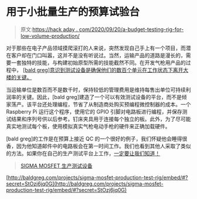 # 用于小批量生产的预算试验台

> 原文:[https://hack aday . com/2020/09/20/a-budget-testing-rig-for-low-volume-production/](https://hackaday.com/2020/09/20/a-budget-testing-rig-for-low-volume-production/)

对于那些在电子产品领域摸爬滚打的人来说，突然发现自己手上有一个项目，而潜在客户却在门口叫嚣，这并不是没有听说过。当然，运输产品的道路是漫长的，需要一套独特的技能，与构建初始原型所需的技能截然不同。在开发气枪用产品的过程中， [[bald greg]意识到测试设备是确保他们的数百个单元在工作状态下离开大楼的关键。](http://baldgreg.com/projects/sigma-mosfet-production-test-rig/)

当运输单位是数百而不是数千时，保持较低的管理费用是维持每售出单位可持续利润率的关键。因此，[bald greg]建造了一个可以有效测试设备的平台，而不是倾家荡产。该平台还处理编程，节省了从制造商处购买预编程微控制器的成本。一个 Raspberry Pi 运行这个程序，使用它的 GPIO 引脚对电路板进行编程，并保存测试结果和序列号供以后参考。钉床夹具用于连接每个独立的板。此外，为了尽可能真实地测试每个板，使用模拟真实气枪电动手枪的硬件来正确加载硬件。

[bald greg]的工作是在预算上接近 QC 的一个很好的例子，我们怀疑他会睡得很香，因为他知道邮件中的电路板会在第一时间工作。我们也看到其他人采取了类似的方法。如果你在自己的生产测试平台上工作，[一定要让我们知道！](http://hackaday.com/submit-a-tip)

> [SIGMA MOSFET 生产测试设备](http://baldgreg.com/projects/sigma-mosfet-production-test-rig/)

[http://baldgreg.com/projects/sigma-mosfet-production-test-rig/embed/#?secret=StOzj6jq0G](http://baldgreg.com/projects/sigma-mosfet-production-test-rig/embed/#?secret=StOzj6jq0G)